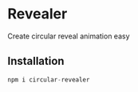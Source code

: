 # Revealer
Create circular reveal animation easy

## Installation
```js
npm i circular-revealer
```
